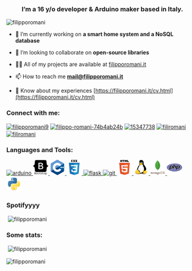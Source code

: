 
<h3 align="center">I’m a 16 y/o developer & Arduino maker based in Italy.</h3>  
  
<p align="left"> <img src="https://komarev.com/ghpvc/?username=filipporomani&label=Profile%20views&color=0e75b6&style=flat" alt="filipporomani" /> </p>  
  
- 🔭 I’m currently working on **a smart home system and a NoSQL database**  
  
- 👯 I’m looking to collaborate on **open-source libraries**  
  
- 👨‍💻 All of my projects are available at [filipporomani.it](https://filipporomani.it)  
  
- 📫 How to reach me **mail@filipporomani.it**  
  
- 📄 Know about my experiences [https://filipporomani.it/cv.html](https://filipporomani.it/cv.html)  
  
  
<h3 align="left">Connect with me:</h3>  
<p align="left">  
<a href="https://twitter.com/filipporomani9" target="blank"><img align="center" src="https://raw.githubusercontent.com/rahuldkjain/github-profile-readme-generator/master/src/images/icons/Social/twitter.svg" alt="filipporomani9" height="30" width="40" /></a>  
<a href="https://linkedin.com/in/filippo-romani-74b4ab24b" target="blank"><img align="center" src="https://raw.githubusercontent.com/rahuldkjain/github-profile-readme-generator/master/src/images/icons/Social/linked-in-alt.svg" alt="filippo-romani-74b4ab24b" height="30" width="40" /></a>  
<a href="https://stackoverflow.com/users/15347738" target="blank"><img align="center" src="https://raw.githubusercontent.com/rahuldkjain/github-profile-readme-generator/master/src/images/icons/Social/stack-overflow.svg" alt="15347738" height="30" width="40" /></a>  
<a href="https://fb.com/filiromani" target="blank"><img align="center" src="https://raw.githubusercontent.com/rahuldkjain/github-profile-readme-generator/master/src/images/icons/Social/facebook.svg" alt="filiromani" height="30" width="40" /></a>  
<a href="https://instagram.com/filiromani" target="blank"><img align="center" src="https://raw.githubusercontent.com/rahuldkjain/github-profile-readme-generator/master/src/images/icons/Social/instagram.svg" alt="filiromani" height="30" width="40" /></a>  
</p>  
  
<h3 align="left">Languages and Tools:</h3>  
<p align="left"> <a href="https://www.arduino.cc/" target="_blank" rel="noreferrer"> <img src="https://cdn.worldvectorlogo.com/logos/arduino-1.svg" alt="arduino" width="40" height="40"/> </a> <a href="https://getbootstrap.com" target="_blank" rel="noreferrer"> <img src="https://raw.githubusercontent.com/devicons/devicon/master/icons/bootstrap/bootstrap-plain-wordmark.svg" alt="bootstrap" width="40" height="40"/> </a> <a href="https://www.w3schools.com/cpp/" target="_blank" rel="noreferrer"> <img src="https://raw.githubusercontent.com/devicons/devicon/master/icons/cplusplus/cplusplus-original.svg" alt="cplusplus" width="40" height="40"/> </a> <a href="https://www.w3schools.com/css/" target="_blank" rel="noreferrer"> <img src="https://raw.githubusercontent.com/devicons/devicon/master/icons/css3/css3-original-wordmark.svg" alt="css3" width="40" height="40"/> </a> <a href="https://flask.palletsprojects.com/" target="_blank" rel="noreferrer"> <img src="https://www.vectorlogo.zone/logos/pocoo_flask/pocoo_flask-icon.svg" alt="flask" width="40" height="40"/> </a> <a href="https://git-scm.com/" target="_blank" rel="noreferrer"> <img src="https://www.vectorlogo.zone/logos/git-scm/git-scm-icon.svg" alt="git" width="40" height="40"/> </a> <a href="https://www.w3.org/html/" target="_blank" rel="noreferrer"> <img src="https://raw.githubusercontent.com/devicons/devicon/master/icons/html5/html5-original-wordmark.svg" alt="html5" width="40" height="40"/> </a> <a href="https://www.linux.org/" target="_blank" rel="noreferrer"> <img src="https://raw.githubusercontent.com/devicons/devicon/master/icons/linux/linux-original.svg" alt="linux" width="40" height="40"/> </a> <a href="https://www.mongodb.com/" target="_blank" rel="noreferrer"> <img src="https://raw.githubusercontent.com/devicons/devicon/master/icons/mongodb/mongodb-original-wordmark.svg" alt="mongodb" width="40" height="40"/> </a> <a href="https://www.php.net" target="_blank" rel="noreferrer"> <img src="https://raw.githubusercontent.com/devicons/devicon/master/icons/php/php-original.svg" alt="php" width="40" height="40"/> </a> <a href="https://www.python.org" target="_blank" rel="noreferrer"> <img src="https://raw.githubusercontent.com/devicons/devicon/master/icons/python/python-original.svg" alt="python" width="40" height="40"/> </a> </p>  

<h3 align="left">Spotifyyyy</h3>  
<p>&nbsp;<img align="center" src="https://spotify-github-profile.vercel.app/api/view?uid=9ih0tdont4op6y5s5rdd1wt29&cover_image=false&theme=default&show_offline=true&background_color=121212&interchange=true" alt="filipporomani" /></p>  


  <h3 align="left">Some stats:</h3>  

<p>&nbsp;<img align="center" src="https://github-readme-stats.vercel.app/api?username=filipporomani&show_icons=true&locale=en" alt="filipporomani" /></p>  
  
<p><img align="center" src="https://github-readme-streak-stats.herokuapp.com/?user=filipporomani&" alt="filipporomani" /></p>
